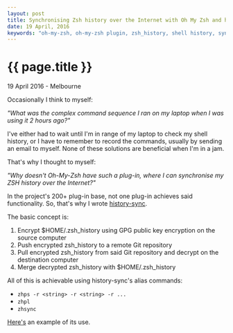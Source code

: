 ```yaml
---
layout: post
title: Synchronising Zsh history over the Internet with Oh My Zsh and history-sync
date: 19 April, 2016
keywords: "oh-my-zsh, oh-my-zsh plugin, zsh_history, shell history, synchronising shell history, zsh, history-sync, james fraser, wulfgarpro, wulfgar.pro@gmail.com, github"
---
```


{{ page.title }}
================

<p class="meta">19 April 2016 - Melbourne</p>

Occasionally I think to myself:

_"What was the complex command sequence I ran on my laptop when I was using it 2 hours ago?"_

I've either had to wait until I'm in range of my laptop to check my shell history, or I have to remember to record the commands, usually by sending an email to myself. None of these solutions are beneficial when I'm in a jam.

That's why I thought to myself:

_"Why doesn't Oh-My-Zsh have such a plug-in, where I can synchronise my ZSH history over the Internet?"_

In the project's 200+ plug-in base, not one plug-in achieves said functionality. So, that's why I wrote [history-sync](https://github.com/wulfgarpro/history-sync).

The basic concept is:

1. Encrypt $HOME/.zsh_history using GPG public key encryption on the source computer
2. Push encrypted zsh_history to a remote Git repository
3. Pull encrypted zsh_history from said Git repository and decrypt on the destination computer
4. Merge decrypted zsh\_history with $HOME/.zsh_history

All of this is achievable using history-sync's alias commands:

* `zhps -r <string> -r <string> -r ...`
* `zhpl`
* `zhsync`

[Here's](https://asciinema.org/a/43575) an example of its use.
